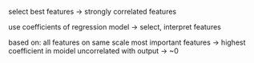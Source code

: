 select best features -> strongly correlated features

use coefficients of regression model -> select, interpret features

based on:
all features on same scale
most important features -> highest coefficient in moidel
uncorrelated with output -> ~0






















